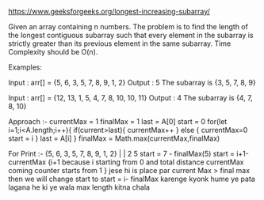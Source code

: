 https://www.geeksforgeeks.org/longest-increasing-subarray/

Given an array containing n numbers. The problem is to find the length of the longest contiguous subarray such that every element in the subarray is strictly greater than its previous element in the same subarray. Time Complexity should be O(n).

Examples:  

Input : arr[] = {5, 6, 3, 5, 7, 8, 9, 1, 2}
Output : 5
The subarray is {3, 5, 7, 8, 9}

Input : arr[] = {12, 13, 1, 5, 4, 7, 8, 10, 10, 11}
Output : 4
The subarray is {4, 7, 8, 10} 


Approach :- 
    currentMax = 1 
    finalMax = 1 
    last = A[0]
    start = 0
    for(let i=1;i<A.length;i++){
        if(current>last){
            currentMax++
        } else {
            currentMax=0
            start = i
        }
        last = A[i]
    }
    finalMax = Math.max(currentMax,finalMax)

For Print :- 
{5, 6, 3, 5, 7, 8, 9, 1, 2}
    |              |
    2              5
      start = 7 - finalMax(5)
      start = i+1-currentMax {i+1 because i starting from 0 and total distance currentMax coming counter starts from 1  }
                  jese hi is place par current Max > final max then we will change start 
                  to start = i- finalMax karenge kyonk hume ye pata lagana he ki ye wala max length kitna chala 



